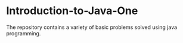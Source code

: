 # Introduction-to-Java-One
The repository contains a variety of basic problems solved using java programming.
